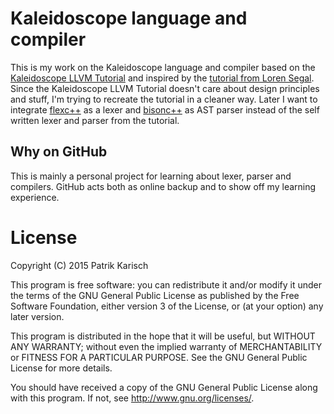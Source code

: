 Kaleidoscope language and compiler
==================================

This is my work on the Kaleidoscope language and compiler based on the
[Kaleidoscope LLVM Tutorial](http://llvm.org/docs/tutorial/LangImpl1.html) and inspired by the
[tutorial from Loren Segal](http://gnuu.org/2009/09/18/writing-your-own-toy-compiler/). Since the Kaleidoscope LLVM
Tutorial doesn't care about design principles and stuff, I'm trying to recreate the tutorial in a cleaner way. Later
I want to integrate [flexc++](http://flexcpp.sourceforge.net) as a lexer and [bisonc++](http://bisoncpp.sourceforge.net/)
as AST parser instead of the self written lexer and parser from the tutorial.

Why on GitHub
-------------

This is mainly a personal project for learning about lexer, parser and compilers. GitHub acts both as online backup and
to show off my learning experience.

License
=======

Copyright (C) 2015 Patrik Karisch

This program is free software: you can redistribute it and/or modify
it under the terms of the GNU General Public License as published by
the Free Software Foundation, either version 3 of the License, or
(at your option) any later version.

This program is distributed in the hope that it will be useful,
but WITHOUT ANY WARRANTY; without even the implied warranty of
MERCHANTABILITY or FITNESS FOR A PARTICULAR PURPOSE.  See the
GNU General Public License for more details.

You should have received a copy of the GNU General Public License
along with this program. If not, see http://www.gnu.org/licenses/.
